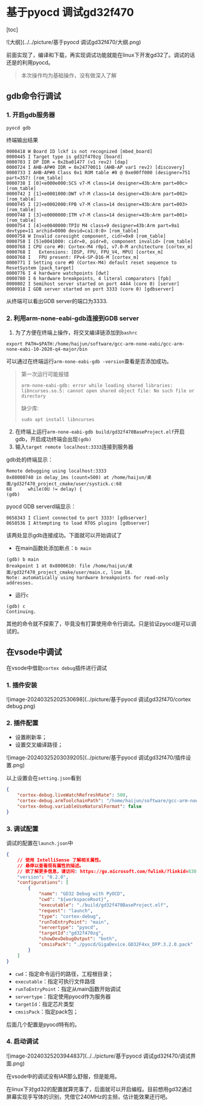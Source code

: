 # 基于pyocd 调试gd32f470



[toc]

![大纲](../../picture/基于pyocd 调试gd32f470/大纲.png)

前面实现了，编译和下载，再实现调试功能就能在linux下开发gd32了。调试的话还是的利用pyocd。

> 本次操作均为基础操作，没有做深入了解

## gdb命令行调试

### 1. 开启gdb服务器 

```shell
pyocd gdb
```

终端输出结果

```shell
0000418 W Board ID lckf is not recognized [mbed_board]
0000445 I Target type is gd32f470zg [board]
0000703 I DP IDR = 0x2ba01477 (v1 rev2) [dap]
0000724 I AHB-AP#0 IDR = 0x24770011 (AHB-AP var1 rev2) [discovery]
0000733 I AHB-AP#0 Class 0x1 ROM table #0 @ 0xe00ff000 (designer=751 part=357) [rom_table]
0000738 I [0]<e000e000:SCS v7-M class=14 designer=43b:Arm part=00c> [rom_table]
0000742 I [1]<e0001000:DWT v7-M class=14 designer=43b:Arm part=002> [rom_table]
0000745 I [2]<e0002000:FPB v7-M class=14 designer=43b:Arm part=003> [rom_table]
0000748 I [3]<e0000000:ITM v7-M class=14 designer=43b:Arm part=001> [rom_table]
0000754 I [4]<e0040000:TPIU M4 class=9 designer=43b:Arm part=9a1 devtype=11 archid=0000 devid=ca1:0:0> [rom_table]
0000758 W Invalid coresight component, cidr=0x0 [rom_table]
0000758 I [5]e0041000: cidr=0, pidr=0, component invalid> [rom_table]
0000768 I CPU core #0: Cortex-M4 r0p1, v7.0-M architecture [cortex_m]
0000768 I   Extensions: [DSP, FPU, FPU_V4, MPU] [cortex_m]
0000768 I   FPU present: FPv4-SP-D16-M [cortex_m]
0000771 I Setting core #0 (Cortex-M4) default reset sequence to ResetSystem [pack_target]
0000776 I 4 hardware watchpoints [dwt]
0000780 I 6 hardware breakpoints, 4 literal comparators [fpb]
0000802 I Semihost server started on port 4444 (core 0) [server]
0000918 I GDB server started on port 3333 (core 0) [gdbserver]

```

从终端可以看出GDB server的端口为3333.

### 2. 利用arm-none-eabi-gdb连接到GDB server

1. 为了方便在终端上操作，将交叉编译链添加到`bashrc`

```shell
export PATH=$PATH:/home/haijun/software/gcc-arm-none-eabi/gcc-arm-none-eabi-10-2020-q4-major/bin
```

可以通过在终端运行`arm-none-eabi-gdb -version`查看是否添加成功。

> 第一次运行可能报错
>
> ```shell
> arm-none-eabi-gdb: error while loading shared libraries: libncurses.so.5: cannot open shared object file: No such file or directory
> ```
>
> 缺少库:
>
> ```shell
> sudo apt install libncurses
> ```

2. 在终端上运行`arm-none-eabi-gdb build/gd32f470BaseProject.elf`开启gdb，开启成功终端会出现`(gdb)`
3. 输入`target remote localhost:3333`连接到服务器

gdb处的终端显示：

```shell
Remote debugging using localhost:3333
0x08000740 in delay_1ms (count=500) at /home/haijun/桌面/gd32f470_project_cmake/user/systick.c:68
68	    while(0U != delay) {
(gdb)
```

pyocd GDB serverd端显示：

```shell
0658343 I Client connected to port 3333! [gdbserver]
0658536 I Attempting to load RTOS plugins [gdbserver]
```

该两处显示gdb连接成功。下面就可以开始调试了

- 在main函数处添加断点：`b main`

```shell
(gdb) b main
Breakpoint 1 at 0x8000610: file /home/haijun/桌面/gd32f470_project_cmake/user/main.c, line 18.
Note: automatically using hardware breakpoints for read-only addresses.

```

- 运行`c`

```shell
(gdb) c
Continuing.
```

其他的命令就不探索了，毕竟没有打算使用命令行调试。只是验证pyocd是可以调试的。

## 在vsode中调试

在vsode中借助`cortex debug`插件进行调试

### 1. 插件安装

![image-20240325202530698](../picture/基于pyocd 调试gd32f470/cortex debug.png)



### 2. 插件配置

- 设置刷新率；
- 设置交叉编译路径；

![image-20240325203039205](../picture/基于pyocd 调试gd32f470/插件设置.png)

以上设置会在`setting.json`看到

```json
{
    "cortex-debug.liveWatchRefreshRate": 500,
    "cortex-debug.armToolchainPath": "/home/haijun/software/gcc-arm-none-eabi/gcc-arm-none-eabi-10-2020-q4-major/bin",
    "cortex-debug.variableUseNaturalFormat": false
}
```

### 3. 调试配置

调试的配置在`launch.json`中

```json
{
    // 使用 IntelliSense 了解相关属性。 
    // 悬停以查看现有属性的描述。
    // 欲了解更多信息，请访问: https://go.microsoft.com/fwlink/?linkid=830387
    "version": "0.2.0",
    "configurations": [
        {
            "name": "GD32 Debug with PyOCD",
            "cwd": "${workspaceRoot}",
            "executable": "./build/gd32f470BaseProject.elf",
            "request": "launch",
            "type": "cortex-debug",
            "runToEntryPoint": "main",
            "servertype": "pyocd",
            "targetId":"gd32f470zg",
            "showDevDebugOutput": "both",
            "cmsisPack": "./pyocd/GigaDevice.GD32F4xx_DFP.3.2.0.pack"
        }
    ]
}
```

- `cwd`：指定命令运行的路径，工程根目录；
- `executable`：指定可执行文件路径
- `runToEntryPoint`：指定从main函数开始调试
- `servertype`：指定使用pyocd作为服务器
- `targetId`：指定芯片类型
- `cmsisPack`：指定pack包；

后面几个配置是pyocd特有的。

### 4. 启动调试

![image-20240325203944837](../../picture/基于pyocd 调试gd32f470/调试界面.png)

在vsode中的调试没有IAR那么舒服，但是能用。

在linux下对gd32的配置就算完事了，后面就可以开启编程。目前想用gd32通过屏幕实现手写体的识别，凭借它240MHz的主频，估计能效果还行吧。
